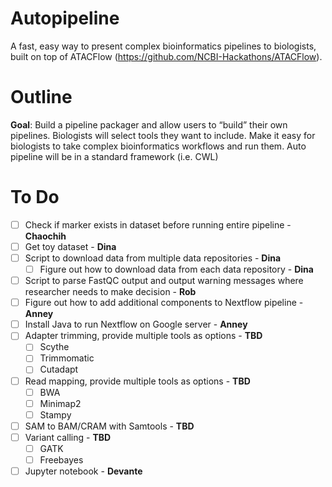 # Autopipeline
A fast, easy way to present complex bioinformatics pipelines to biologists, built on top of ATACFlow (https://github.com/NCBI-Hackathons/ATACFlow).

# Outline
**Goal**: Build a pipeline packager and allow users to “build” their own pipelines. Biologists will select tools they want to include. Make it easy for biologists to take complex bioinformatics workflows and run them. Auto pipeline will be in a standard framework (i.e. CWL)

# To Do
- [ ] Check if marker exists in dataset before running entire pipeline - **Chaochih**
- [ ] Get toy dataset - **Dina**
- [ ] Script to download data from multiple data repositories - **Dina**
    - [ ] Figure out how to download data from each data repository - **Dina**
- [ ] Script to parse FastQC output and output warning messages where researcher needs to make decision - **Rob**
- [ ] Figure out how to add additional components to Nextflow pipeline - **Anney**
- [ ] Install Java to run Nextflow on Google server - **Anney**
- [ ] Adapter trimming, provide multiple tools as options - **TBD**
    - [ ] Scythe
    - [ ] Trimmomatic
    - [ ] Cutadapt
- [ ] Read mapping, provide multiple tools as options - **TBD**
    - [ ] BWA
    - [ ] Minimap2
    - [ ] Stampy
- [ ] SAM to BAM/CRAM with Samtools - **TBD**
- [ ] Variant calling - **TBD**
    - [ ] GATK
    - [ ] Freebayes
- [ ] Jupyter notebook - **Devante**
